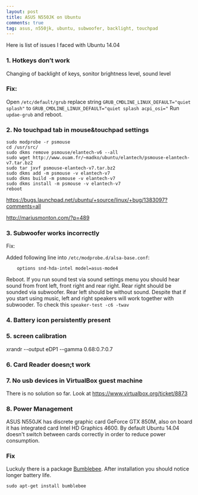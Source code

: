 ```yaml
---
layout: post
title: ASUS N550JK on Ubuntu
comments: true
tag: asus, n550jk, ubuntu, subwoofer, backlight, touchpad
---
```


Here is list of issues I faced with Ubuntu 14.04

### 1. Hotkeys don’t work

Changing of backlight of keys, sonitor brightness level, sound level

### Fix:
Open `/etc/default/grub`
replace string
`GRUB_CMDLINE_LINUX_DEFAULT="quiet splash"`
to
`GRUB_CMDLINE_LINUX_DEFAULT="quiet splash acpi_osi="`
Run `updae-grub` and reboot.



### 2. No touchpad tab in mouse&touchpad settings

```console 
sudo modprobe -r psmouse
cd /usr/src/
sudo dkms remove psmouse/elantech-v6 --all
sudo wget http://www.ouam.fr/~madko/ubuntu/elantech/psmouse-elantech-v7.tar.bz2 
sudo tar jxvf psmouse-elantech-v7.tar.bz2 
sudo dkms add -m psmouse -v elantech-v7
sudo dkms build -m psmouse -v elantech-v7 
sudo dkms install -m psmouse -v elantech-v7
reboot
```

https://bugs.launchpad.net/ubuntu/+source/linux/+bug/1383097?comments=all

http://mariusmonton.com/?p=489

### 3. Subwoofer works incorrectly

Fix:

Added following line into `/etc/modprobe.d/alsa-base.conf`:

```console
	options snd-hda-intel model=asus-mode4
```
Reboot. If you run sound test via sound settings menu you should hear sound from front left, front right and rear right. Rear right should be sounded via subwoofer. Rear left should be without sound. Despite that if you start using music, left and right speakers will work together with subwooder. To check this 
`speaker-test -c6 -twav`

### 4. Battery icon persistently present

### 5. screen calibration
xrandr --output eDP1 --gamma 0.68:0.7:0.7

### 6. Card Reader doesn;t work

### 7. No usb devices in VirtualBox guest machine

There is no solution so far. Look at https://www.virtualbox.org/ticket/8873

### 8. Power Management

ASUS N550JK has discrete graphic card GeForce GTX 850M, also on board it has integrated card Intel HD Graphics 4600. By default Ubuntu 14.04 doesn't switch between cards correctly in order to reduce power consumption. 

### Fix

Luckuly there is a package [Bumblebee](https://wiki.ubuntu.com/Bumblebee). After installation you should notice longer battery life.

```console
sudo apt-get install bumblebee
```